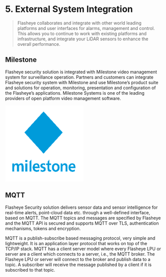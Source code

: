 # 5. External System Integration

> Flasheye collaborates and integrate with other world leading platforms and user interfaces for alarms, management and control. This allows you to continue to work with existing platforms and infrastructure, and integrate your LiDAR sensors to enhance the overall performance. 

## Milestone
Flasheye security solution is integrated with Milestone video management system for surveillance operation. Partners and customers can integrate Flasheye security system with Milestone and use Milestone’s product suite and solutions for operation, monitoring, presentation and configuration of the Flasheye’s applications. Milestone Systems is one of the leading providers of open platform video management software.

![Milestone Logo](../_media/5_esi_pic1_logo.png "Milestone is a video management system.")

## MQTT
Flasheye Security solution delivers sensor data and sensor intelligence for real-time alerts, point-cloud data etc. through a well-defined interface, based on MQTT. The MQTT topics and messages are specified by Flasheye and the MQTT API is secured and supports MQTT over TLS, authentication mechanisms, tokens and encryption. 

MQTT is a publish-subscribe based messaging protocol, very simple and lightweight. It is an application layer protocol that works on top of the TCP/IP stack. MQTT has a client server model where every Flasheye LPU or server are a client which connects to a server, i.e., the MQTT broker. The Flasheye LPU or server will connect to the broker and publish data to a topic. A subscriber will receive the message published by a client if it is subscribed to that topic.
